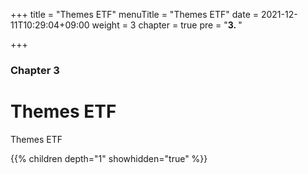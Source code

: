 +++
title = "Themes ETF"
menuTitle = "Themes ETF"
date = 2021-12-11T10:29:04+09:00
weight = 3
chapter = true
pre = "<b>3. </b>"

+++

### Chapter 3

# Themes ETF

Themes ETF

{{% children depth="1" showhidden="true" %}}
